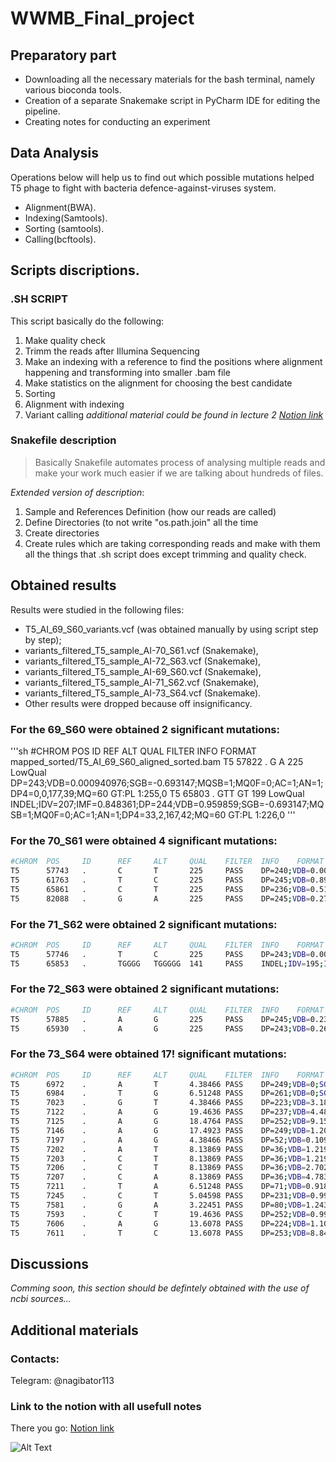 # WWMB_Final_project

## Preparatory part 

- Downloading all the necessary materials for the bash terminal, namely various bioconda tools.
- Creation of a separate Snakemake script in PyCharm IDE for editing the pipeline.
- Creating notes for conducting an experiment

## Data Analysis

Operations below will help us to find out which possible mutations helped T5 phage to fight with bacteria defence-against-viruses system.
- Alignment(BWA). 
- Indexing(Samtools). 
- Sorting (samtools). 
- Calling(bcftools).
## Scripts discriptions.

### **.SH SCRIPT**

This script basically do the following:
1. Make quality check
2. Trimm the reads after Illumina Sequencing
3. Make an indexing with a reference to find the positions where alignment happening and transforming into smaller .bam file
4. Make statistics on the alignment for choosing the best candidate
5. Sorting
6. Alignment with indexing
7. Variant calling
_additional material could be found in lecture 2 [Notion link]_

### **Snakefile description**
> Basically Snakefile automates process of analysing multiple
> reads and make your work much easier if we are talking about 
> hundreds of files.

_Extended version of description_:
1. Sample and References Definition (how our reads are called)
2. Define Directories (to not write "os.path.join" all the time
3. Create directories
4. Create rules which are taking corresponding reads and make with them all the things that .sh script does except trimming and quality check.

## Obtained results

Results were studied in the following files: 
- T5_AI_69_S60_variants.vcf (was obtained manually by using script step by step);
- variants_filtered_T5_sample_AI-70_S61.vcf (Snakemake),  
- variants_filtered_T5_sample_AI-72_S63.vcf (Snakemake),
- variants_filtered_T5_sample_AI-69_S60.vcf (Snakemake), 
- variants_filtered_T5_sample_AI-71_S62.vcf (Snakemake),
- variants_filtered_T5_sample_AI-73_S64.vcf (Snakemake).
- Other results were dropped because off insignificancy. 

### For the **69_S60** were obtained 2 significant mutations:
'''sh
#CHROM  POS     ID      REF     ALT     QUAL    FILTER  INFO    FORMAT  mapped_sorted/T5_AI_69_S60_aligned_sorted.bam
T5      57822   .       G       A       225     LowQual DP=243;VDB=0.000940976;SGB=-0.693147;MQSB=1;MQ0F=0;AC=1;AN=1;DP4=0,0,177,39;MQ=60       GT:PL   1:255,0
T5      65803   .       GTT     GT      199     LowQual INDEL;IDV=207;IMF=0.848361;DP=244;VDB=0.959859;SGB=-0.693147;MQSB=1;MQ0F=0;AC=1;AN=1;DP4=33,2,167,42;MQ=60      GT:PL   1:226,0
'''

### For the **70_S61** were obtained 4 significant mutations:
```sh
#CHROM  POS     ID      REF     ALT     QUAL    FILTER  INFO    FORMAT  mapped_sorted/sorted_T5_sample_AI-70_S61.bam
T5      57743   .       C       T       225     PASS    DP=240;VDB=0.00293369;SGB=-0.693147;MQSB=1;MQ0F=0;AC=1;AN=1;DP4=0,0,146,59;MQ=60        GT:PL   1:255,0
T5      61763   .       T       C       225     PASS    DP=245;VDB=0.895648;SGB=-0.693147;MQSB=1;MQ0F=0;AC=1;AN=1;DP4=0,0,156,67;MQ=60  GT:PL   1:255,0
T5      65861   .       C       T       225     PASS    DP=236;VDB=0.517555;SGB=-0.693147;MQSB=1;MQ0F=0;AC=1;AN=1;DP4=0,0,148,72;MQ=60  GT:PL   1:255,0
T5      82088   .       G       A       225     PASS    DP=245;VDB=0.27637;SGB=-0.693147;MQSB=0.98947;MQ0F=0;AC=1;AN=1;DP4=0,0,82,114;MQ=59     GT:PL   1:255,0
```

### For the **71_S62** were obtained 2 significant mutations:
```sh
#CHROM  POS     ID      REF     ALT     QUAL    FILTER  INFO    FORMAT  mapped_sorted/sorted_T5_sample_AI-71_S62.bam
T5      57746   .       T       C       225     PASS    DP=243;VDB=0.00670713;SGB=-0.693147;MQSB=1;MQ0F=0;AC=1;AN=1;DP4=0,0,182,41;MQ=60        GT:PL   1:255,0
T5      65853   .       TGGGG   TGGGGG  141     PASS    INDEL;IDV=195;IMF=0.795918;DP=245;VDB=0.517428;SGB=-0.693147;MQSB=1;MQ0F=0;AC=1;AN=1;DP4=24,13,162,46;MQ=60     GT:PL   1:168,0
```

### For the **72_S63** were obtained 2 significant mutations:
```sh
#CHROM  POS     ID      REF     ALT     QUAL    FILTER  INFO    FORMAT  mapped_sorted/sorted_T5_sample_AI-72_S63.bam
T5      57885   .       A       G       225     PASS    DP=245;VDB=0.235075;SGB=-0.693147;MQSB=1;MQ0F=0;AC=1;AN=1;DP4=0,0,192,38;MQ=60  GT:PL   1:255,0
T5      65930   .       A       G       225     PASS    DP=243;VDB=0.263467;SGB=-0.693147;MQSB=1;MQ0F=0;AC=1;AN=1;DP4=0,0,159,58;MQ=60  GT:PL   1:255,0
```

### For the **73_S64** were obtained 17! significant mutations:
```sh
#CHROM  POS     ID      REF     ALT     QUAL    FILTER  INFO    FORMAT  mapped_sorted/sorted_T5_sample_AI-73_S64.bam
T5      6972    .       A       T       4.38466 PASS    DP=249;VDB=0;SGB=-0.693147;MQSB=1;MQ0F=0.895582;AC=1;AN=1;DP4=0,0,132,91;MQ=0   GT:PL   1:32,0
T5      6984    .       T       G       6.51248 PASS    DP=261;VDB=0;SGB=-0.693147;MQSB=1;MQ0F=0.977012;AC=1;AN=1;DP4=0,0,152,103;MQ=0  GT:PL   1:35,0
T5      7023    .       G       T       4.38466 PASS    DP=223;VDB=3.18185e-16;SGB=-0.693147;MQSB=1;MQ0F=0.856502;AC=1;AN=1;DP4=0,0,105,86;MQ=0 GT:PL   1:32,0
T5      7122    .       A       G       19.4636 PASS    DP=237;VDB=4.48416e-44;SGB=-0.693147;MQSB=1;MQ0F=0.962025;AC=1;AN=1;DP4=0,0,94,134;MQ=0 GT:PL   1:49,0
T5      7125    .       A       G       18.4764 PASS    DP=252;VDB=9.15157e-37;SGB=-0.693147;MQSB=1;MQ0F=0.948413;AC=1;AN=1;DP4=0,0,103,136;MQ=0        GT:PL   1:48,0
T5      7146    .       A       G       17.4923 PASS    DP=249;VDB=1.2023e-21;SGB=-0.693147;MQSB=1;MQ0F=0.931727;AC=1;AN=1;DP4=0,0,102,130;MQ=0 GT:PL   1:47,0
T5      7197    .       A       G       4.38466 PASS    DP=52;VDB=0.109922;SGB=-0.693147;MQSB=1;MQ0F=0.961538;AC=1;AN=1;DP4=0,0,23,27;MQ=0      GT:PL   1:32,0
T5      7202    .       A       T       8.13869 PASS    DP=36;VDB=1.21986e-12;SGB=-0.693139;MQSB=1;MQ0F=1;AC=1;AN=1;DP4=0,0,15,21;MQ=0  GT:PL   1:37,0
T5      7203    .       C       T       8.13869 PASS    DP=36;VDB=1.21986e-12;SGB=-0.693139;MQSB=1;MQ0F=1;AC=1;AN=1;DP4=0,0,15,21;MQ=0  GT:PL   1:37,0
T5      7206    .       C       T       8.13869 PASS    DP=36;VDB=2.70297e-12;SGB=-0.693139;MQSB=1;MQ0F=1;AC=1;AN=1;DP4=0,0,15,21;MQ=0  GT:PL   1:37,0
T5      7207    .       C       A       8.13869 PASS    DP=36;VDB=4.7837e-12;SGB=-0.693139;MQSB=1;MQ0F=1;AC=1;AN=1;DP4=0,0,15,21;MQ=0   GT:PL   1:37,0
T5      7211    .       T       A       6.51248 PASS    DP=71;VDB=0.918534;SGB=-0.693147;MQSB=1;MQ0F=0.746479;AC=1;AN=1;DP4=0,0,23,30;MQ=0      GT:PL   1:35,0
T5      7245    .       C       T       5.04598 PASS    DP=231;VDB=0.997285;SGB=-0.693147;MQSB=1;MQ0F=0.835498;AC=1;AN=1;DP4=0,0,104,89;MQ=0    GT:PL   1:33,0
T5      7581    .       G       A       3.22451 PASS    DP=80;VDB=1.24375e-26;SGB=-0.693147;MQSB=1;MQ0F=0.975;AC=1;AN=1;DP4=0,0,37,41;MQ=0      GT:PL   1:30,0
T5      7593    .       C       T       19.4636 PASS    DP=252;VDB=0.999945;SGB=-0.693147;MQSB=1;MQ0F=0.948413;AC=1;AN=1;DP4=0,0,101,138;MQ=0   GT:PL   1:49,0
T5      7606    .       A       G       13.6078 PASS    DP=224;VDB=1.10703e-43;SGB=-0.693147;MQSB=1;MQ0F=0.928571;AC=1;AN=1;DP4=0,0,93,115;MQ=0 GT:PL   1:43,0
T5      7611    .       T       C       13.6078 PASS    DP=253;VDB=8.84157e-17;SGB=-0.693147;MQSB=1;MQ0F=0.920949;AC=1;AN=1;DP4=0,0,111,122;MQ=0        GT:PL   1:43,0
```

## Discussions

_Comming soon, this section should be defintely obtained with the use of ncbi sources..._

## **Additional materials**

### Contacts: 
Telegram: @nagibator113

### Link to the notion with all usefull notes
There you go: [Notion link]

![Alt Text](https://media.istockphoto.com/id/1320162763/de/foto/vielen-dank-f%C3%BCr-ihre-aufmerksamkeit-farbwalze-mit-blauer-farbe-auf-einer-holzoberfl%C3%A4che.jpg?s=612x612&w=0&k=20&c=22inaTbjjWxcEmdEzEeldHR4FpwLcQ9TxRhedwNh7Rk=)

[//]: # (These are reference links used in the body of this note and get stripped out when the markdown processor does its job. There is no need to format nicely because it shouldn't be seen. Thanks SO - http://stackoverflow.com/questions/4823468/store-comments-in-markdown-syntax)
[Notion link]: <https://www.notion.so/c64a9219030349128c0fd11a4f097248?v=42a6084c5b034b24a79c41ea4e49110e>
